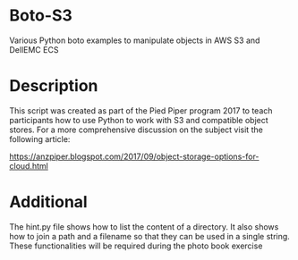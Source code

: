 # Boto-S3
Various Python boto examples to manipulate objects in AWS S3 and DellEMC ECS
# Description
This script was created as part of the Pied Piper program 2017 to teach participants how to use Python to work with S3 and compatible object stores. For a more comprehensive discussion on the subject visit the following article:

https://anzpiper.blogspot.com/2017/09/object-storage-options-for-cloud.html
# Additional
The hint.py file shows how to list the content of a directory. It also shows how to join a path and a filename so that they can be used in a single string. These functionalities will be required during the photo book exercise
